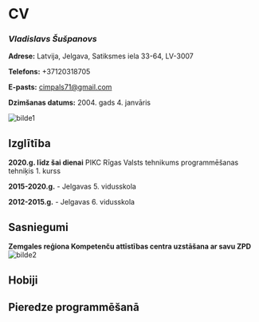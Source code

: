 # CV
### ***Vladislavs Šušpanovs*** ###

**Adrese:** Latvija, Jelgava, Satiksmes iela 33-64, LV-3007

**Telefons:** +37120318705

**E-pasts:** <cimpals71@gmail.com>

**Dzimšanas datums:** 2004. gads 4. janvāris

![bilde1](Mans-CV/photo.png)
## Izglītība 
**2020.g. līdz šai dienai** PIKC Rīgas Valsts tehnikums programmēšanas tehniķis 1. kurss

**2015-2020.g.** - Jelgavas 5. vidusskola

**2012-2015.g.** - Jelgavas 6. vidusskola

## Sasniegumi
**Zemgales reģiona Kompetenču attīstības centra uzstāšana ar savu ZPD**
![bilde2](Mans-CV/photo1.jpg)

## Hobiji


## Pieredze programmēšanā